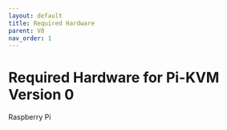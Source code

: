```yaml
---
layout: default
title: Required Hardware
parent: V0
nav_order: 1
---
```


# Required Hardware for Pi-KVM Version 0

Raspberry Pi